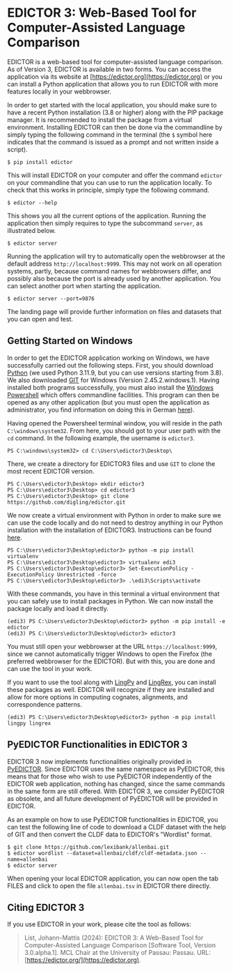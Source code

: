 # EDICTOR 3: Web-Based Tool for Computer-Assisted Language Comparison

EDICTOR is a web-based tool for computer-assisted language comparison. As of Version 3, EDICTOR is available in two forms. You can access the application via its website at [https://edictor.org](https://edictor.org) or you can install a Python application that allows you to run EDICTOR with more features locally in your webbrowser.

In order to get started with the local application, you should make sure to have a recent Python installation (3.8 or higher) along with the PIP package manager. It is recommended to install the package from a virtual environment. Installing EDICTOR can then be done via the commandline by simply typing the following command in the terminal (the `$` symbol here indicates that the command is issued as a prompt and not written inside a script).

```shell
$ pip install edictor
```

This will install EDICTOR on your computer and offer the command `edictor` on your commandline that you can use to run the application locally. To check that this works in principle, simply type the following command.

```shell
$ edictor --help
```

This shows you all the current options of the application. Running the application then simply requires to type the subcommand `server`, as illustrated below.

```shell
$ edictor server
```

Running the application will try to automatically open the webbrowser at the default address `http://localhost:9999`. This may not work on all operation systems, partly, because command names for webbrowsers differ, and possibly also because the port is already used by another application. You can select another port when starting the application.

```shell
$ edictor server --port=9876
```

The landing page will provide further information on files and datasets that you can open and test.

## Getting Started on Windows


In order to get the EDICTOR application working on Windows, we have successfully carried out the following steps. First, you should download [Python](https://python.org) (we used Python 3.11.9, but you can use versions starting from 3.8). We also downloaded [GIT](https://www.git-scm.com/) for Windows (Version 2.45.2.windows.1). Having installed both programs successfully, you must also install the [Windows Powershell](https://learn.microsoft.com/en-us/powershell/?view=powershell-7.4) which offers commandline facilities. This program can then be opened as any other application (but you must open the application as administrator, you find information on doing this in German [here](https://www.heise.de/tipps-tricks/Windows-Powershell-Skript-ausfuehren-4672163.html)). 

Having opened the Powersheel terminal window, you will reside in the path `C:\windows\system32`. From here, you should got to your user path with the `cd` command. In the following example, the username is `edictor3`.

```shell
PS C:\windows\system32> cd C:\Users\edictor3\Desktop\
```

There, we create a directory for EDICTOR3 files and use `GIT` to clone the most recent EDICTOR version.

```shell
PS C:\Users\edictor3\Desktop> mkdir edictor3
PS C:\Users\edictor3\Desktop> cd edictor3
PS C:\Users\edictor3\Desktop> git clone https://github.com/digling/edictor.git
```

We now create a virtual environment with Python in order to make sure we can use the code locally and do not need to destroy anything in our Python installation with the installation of EDICTOR3. Instructions can be found [here](https://mothergeo-py.readthedocs.io/en/latest/development/how-to/venv-win.html). 

```shell
PS C:\Users\edictor3\Desktop\edictor3> python -m pip install virtualenv
PS C:\Users\edictor3\Desktop\edictor3> virtualenv edi3
PS C:\Users\edictor3\Desktop\edictor3> Set-ExecutionPolicy -ExecutionPolicy Unrestricted -force
PS C:\Users\edictor3\Desktop\edictor3> .\edi3\Scripts\activate
```

With these commands, you have in this terminal a virtual environment that you can safely use to install packages in Python. We can now install the package locally and load it directly.

```shell
(edi3) PS C:\Users\edictor3\Desktop\edictor3> python -m pip install -e edictor
(edi3) PS C:\Users\edictor3\Desktop\edictor3> edictor3
```

You must still open your webbrowser at the URL `https://localhost:9999`, since we cannot automatically trigger Windows to open the Firefox (the preferred webbrowser for the EDICTOR). But with this, you are done and can use the tool in your work.

If you want to use the tool along with [LingPy](https://lingpy.org) and [LingRex](https://pypi.org/project/lingrex), you can install these packages as well. EDICTOR will recognize if they are installed and allow for more options in computing cognates, alignments, and correspondence patterns. 

```shell
(edi3) PS C:\Users\edictor3\Desktop\edictor3> python -m pip install lingpy lingrex
```

## PyEDICTOR Functionalities in EDICTOR 3

EDICTOR 3 now implements functionalities originally provided in [PyEDICTOR](https://pypi.org/project/pyedictor). Since EDICTOR uses the same namespace as PyEDICTOR, 
this means that for those who wish to use PyEDICTOR independently of the EDICTOR web application, nothing has changed, since the same commands in the same form are still offered. 
With EDICTOR 3, we consider PyEDICTOR as obsolete, and all future development of PyEDICTOR will be provided in EDICTOR.

As an example on how to use PyEDICTOR functionalities in EDICTOR, you can test the following line of code to download a CLDF dataset with the
help of GIT and then convert the CLDF data to EDICTOR's "Wordlist" format.

```shell
$ git clone https://github.com/lexibank/allenbai.git
$ edictor wordlist --dataset=allenbai/cldf/cldf-metadata.json --name=allenbai
$ edictor server
```

When opening your local EDICTOR application, you can now open the tab FILES and click to open the file `allenbai.tsv` in EDICTOR there directly.

## Citing EDICTOR 3

If you use EDICTOR in your work, please cite the tool as follows:

> List, Johann-Mattis (2024): EDICTOR 3: A Web-Based Tool for Computer-Assisted Language Comparison [Software Tool, Version 3.0.alpha.1]. MCL Chair at the University of Passau: Passau. URL: [https://edictor.org/](https://edictor.org).

